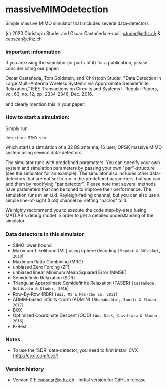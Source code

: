 # massiveMIMOdetection
Simple massive MIMO simulator that includes several data-detectors

(c) 2020 Christoph Studer and Oscar Castañeda
e-mail: studer@ethz.ch & caoscar@ethz.ch

### Important information

If you are using the simulator (or parts of it) for a publication, please consider citing our paper:

Oscar Castañeda, Tom Goldstein, and Christoph Studer, "Data Detection in Large Multi-Antenna Wireless Systems via Approximate Semidefinite Relaxation," IEEE Transactions on Circuits and Systems I: Regular Papers, vol. 63, no. 12, pp. 2334-2346, Dec. 2016.

and clearly mention this in your paper.

### How to start a simulation:

Simply run

```sh
detection_MIMO_sim
```

which starts a simulation of a 32 BS antenna, 16 user, QPSK massive MIMO system using several data-detectors.

The simulator runs with predefined parameters. You can specify your own system and simulation parameters by passing your own "par"-structure (see the simulator for an example). The simulator also includes other data-detectors that are not set to run in the predefined parameters, but you can add them by modifying "par.detector". Please note that several methods have parameters that can be tuned to improve their performance. The simulation runs in an i.i.d. Rayleigh-fading channel, but you can also use a simple line-of-sight (LoS) channel by setting "par.los" to 1.

We highly recommend you to execute the code step-by-step (using MATLAB's debug mode) in order to get a detailed understanding of the simulator.

### Data detectors in this simulator

- SIMO lower bound
- Maximum-Likelihood (ML) using sphere decoding `[Studer & Bölcskei, 2010`]
- Maximum Ratio Combining (MRC)
- unbiased Zero Forcing (ZF)
- unbiased linear Minimum Mean Squared Error (MMSE)
- Semidefinite Relaxation (SDR)
- Triangular Approximate Semidefinite Relaxation (TASER) `[Castañeda, Goldstein & Studer, 2016`]
- Row-By-Row (RBR) `[Wai, Ma & Man-Cho So, 2011`]
- ADMM-based Infinity-Norm (ADMIN) `[Shahabuddin, Juntti & Studer, 2017`]
- BOX
- Optimized Coordinate Descent (OCD) `[Wu, Dick, Cavallaro & Studer, 2016`]
- K-Best

### Notes

* To use the 'SDR' data-detector, you need to first install CVX [http://cvxr.com/cvx/]

### Version history
* Version 0.1: caoscar@ethz.ch - initial version for GitHub release
